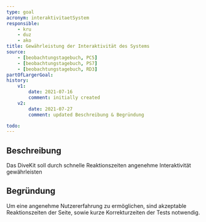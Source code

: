 ```yaml
---
type: goal
acronym: interaktivitaetSystem
responsible: 
    - kru
    - duz
    - ako
title: Gewährleistung der Interaktivität des Systems
source:
    - [beobachtungstagebuch, PC5]
    - [beobachtungstagebuch, PS7]
    - [beobachtungstagebuch, RD3]
partOfLargerGoal:
history:
    v1:
        date: 2021-07-16
        comment: initially created
    v2:
        date: 2021-07-27
        comment: updated Beschreibung & Begründung

todo:
---
```


## Beschreibung

Das DiveKit soll durch schnelle Reaktionszeiten angenehme Interaktivität gewährleisten

## Begründung

Um eine angenehme Nutzererfahrung zu ermöglichen, sind akzeptable Reaktionszeiten der Seite, sowie kurze Korrekturzeiten der Tests notwendig.

